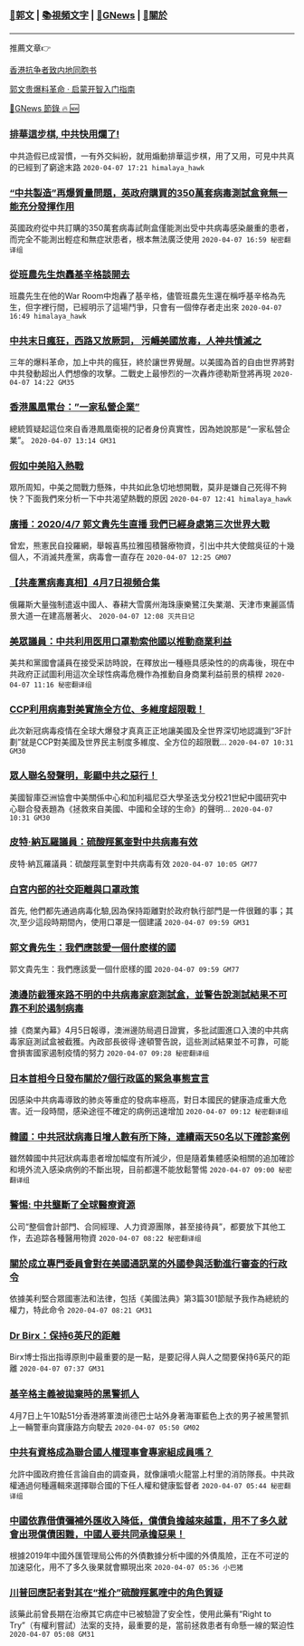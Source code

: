 ###  [:eagle:郭文](https://github.com/ourhimalayas/txt) | [:books:視頻文字](https://github.com/ourhimalayas/txt/blob/master/content/README.md) | [:newspaper:GNews](https://github.com/ourhimalayas/txt/blob/master/content/gnews/README.md) | [:pray:關於](https://github.com/ourhimalayas/home/tree/master/about)
---

推薦文章:point_right:

[香港抗争者致内地同胞书](https://github.com/ourhimalayas/news/blob/master/2019/08/a_letter_from_the_hong_kong_people.md)

[郭文贵爆料革命 · 启蒙开智入门指南](https://github.com/ourhimalayas/txt/issues/1)

[:newspaper:GNews 節錄 :fire: :new:](https://github.com/ourhimalayas/txt/blob/master/content/gnews/README.md) 



### [排華這步棋, 中共快用爛了!](/content/gnews/1/README.md)

中共造假已成習慣，一有外交糾紛，就用煽動排華這步棋，用了又用，可見中共真的已經到了窮途末路  `2020-04-07 17:21 himalaya_hawk`

### [“中共製造”再爆質量問題，英政府購買的350萬套病毒測試盒竟無一能充分發揮作用](/content/gnews/2/README.md)

英國政府從中共訂購的350萬套病毒試劑盒僅能測出受中共病毒感染嚴重的患者，而完全不能測出輕症和無症狀患者，根本無法廣泛使用  `2020-04-07 16:59 秘密翻译组`

### [從班農先生炮轟基辛格談開去](/content/gnews/3/README.md)

班農先生在他的War Room中炮轟了基辛格，儘管班農先生還在稱呼基辛格為先生，但字裡行間，已經明示了這場鬥爭，只會有一個倖存者走出來  `2020-04-07 16:49 himalaya_hawk`

### [中共末日瘋狂，西路又放厥詞， 污衊美國放毒，人神共憤滅之](/content/gnews/4/README.md)

三年的爆料革命，加上中共的瘋狂，終於讓世界覺醒。以美國為首的自由世界將對中共發動超出人們想像的攻擊。二戰史上最慘烈的一次轟炸德勒斯登將再現  `2020-04-07 14:22 GM35`

### [香港鳳凰電台：&#8221;一家私營企業&#8221;](/content/gnews/5/README.md)

總統質疑起這位來自香港鳳凰衛視的記者身份真實性，因為她說那是“一家私營企業”。  `2020-04-07 13:14 GM31`

### [假如中美陷入熱戰](/content/gnews/6/README.md)

眾所周知，中美之間戰力懸殊，中共如此急切地想開戰，莫非是嫌自己死得不夠快？下面我們來分析一下中共渴望熱戰的原因  `2020-04-07 12:41 himalaya_hawk`

### [廣播：2020/4/7 郭文貴先生直播 我們已經身處第三次世界大戰](/content/gnews/7/README.md)

曾宏，熊憲民自投羅網，舉報喜馬拉雅囤積醫療物資，引出中共大使館吳征的十幾個人，不消滅共產黨，病毒會一直存在  `2020-04-07 12:25 GM07`

### [【共產黨病毒真相】4月7日視頻合集](/content/gnews/8/README.md)

俄羅斯大量強制遣返中國人、春耕大雪廣州海珠康樂鷺江失業潮、天津市東麗區情景大道一在建高層著火、  `2020-04-07 12:08 灭共日记`

### [美眾議員：中共利用医用口罩勒索他國以推動商業利益](/content/gnews/9/README.md)

美共和黨國會議員在接受采訪時說，在釋放出一種極具感染性的的病毒後，現在中共政府正試圖利用這次全球性病毒危機作為推動自身商業利益前景的槓桿  `2020-04-07 11:16 秘密翻译组`

### [CCP利用病毒對美實施全方位、多維度超限戰！](/content/gnews/10/README.md)

此次新冠病毒疫情在全球大爆發才真真正正地讓美國及全世界深切地認識到“3F計劃”就是CCP對美國及世界民主制度多維度、全方位的超限戰...  `2020-04-07 10:31 GM30`

### [眾人聯名發聲明，彰顯中共之惡行！](/content/gnews/11/README.md)

美國智庫亞洲協會中美關係中心和加利福尼亞大學圣迭戈分校21世紀中國研究中心聯合發表題為《拯救來自美國、中國和全球的生命》的聲明...  `2020-04-07 10:31 GM30`

### [皮特·納瓦羅議員：硫酸羥氯奎對中共病毒有效](/content/gnews/12/README.md)

皮特·納瓦羅議員：硫酸羥氯奎對中共病毒有效  `2020-04-07 10:05 GM77`

### [白宮内部的社交距離與口罩政策](/content/gnews/13/README.md)

首先, 他們都先通過病毒化驗,因為保持距離對於政府執行部門是一件很難的事；其次,至少這段時期間內，使用口罩是一個建議  `2020-04-07 09:59 GM31`

### [郭文貴先生：我們應該愛一個什麽樣的國](/content/gnews/14/README.md)

郭文貴先生：我們應該愛一個什麽樣的國  `2020-04-07 09:59 GM77`

### [澳邊防截獲來路不明的中共病毒家庭測試盒，並警告說測試結果不可靠不利於遏制病毒](/content/gnews/15/README.md)

據《商業內幕》4月5日報導，澳洲邊防局週日證實，多批試圖進口入澳的中共病毒家庭測試盒被截獲。內政部長彼得·達頓警告說，這些測試結果並不可靠，可能會損害國家遏制疫情的努力  `2020-04-07 09:28 秘密翻译组`

### [日本首相今日發布關於7個行政區的緊急事態宣言](/content/gnews/16/README.md)

因感染中共病毒導致的肺炎等重症的發病率極高，對日本國民的健康造成重大危害。近一段時間，感染途徑不確定的病例迅速增加  `2020-04-07 09:12 秘密翻译组`

### [韓國：中共冠狀病毒日增人數有所下降，連續兩天50名以下確診案例](/content/gnews/17/README.md)

雖然韓國中共冠狀病毒患者增加幅度有所減少，但是隨着集體感染相關的追加確診和境外流入感染病例的不斷出現，目前都還不能放鬆警惕  `2020-04-07 09:00 秘密翻译组`

### [警惕: 中共壟斷了全球醫療資源](/content/gnews/18/README.md)

公司“整個會計部門、合同經理、人力資源團隊，甚至接待員”，都要放下其他工作，去追踪各種醫用物資  `2020-04-07 08:22 秘密翻译组`

### [關於成立專門委員會對在美國通訊業的外國參與活動進行審查的行政令](/content/gnews/19/README.md)

依據美利堅合眾國憲法和法律，包括《美國法典》第3篇301節賦予我作為總統的權力，特此命令  `2020-04-07 08:21 GM31`

### [Dr Birx：保持6英尺的距離](/content/gnews/20/README.md)

Birx博士指出指導原則中最重要的是一點，是要記得人與人之間要保持6英尺的距離  `2020-04-07 07:37 GM31`

### [基辛格主義被拋棄時的黑警抓人](/content/gnews/21/README.md)

4月7日上午10點51分香港將軍澳尚德巴士站外身著海軍藍色上衣的男子被黑警抓上一輛警車向寶康路方向駛去  `2020-04-07 05:50 GM02`

### [中共有資格成為聯合國人權理事會專家組成員嗎？](/content/gnews/22/README.md)

允許中國政府擔任言論自由的調查員，就像讓噴火龍當上村里的消防隊長。中共政權通過何種邏輯來選擇聯合國的下任人權和健康監督者  `2020-04-07 05:44 秘密翻译组`

### [中國依靠借債彌補外匯收入降低，償債負擔越來越重，用不了多久就會出現償債困難，中國人要共同承擔惡果！](/content/gnews/23/README.md)

根據2019年中國外匯管理局公佈的外債數據分析中國的外債風險，正在不可逆的加速惡化，用不了多久後果就會顯現出來  `2020-04-07 05:36 小巴猪`

### [川普回應記者對其在“推介”硫酸羥氯喹中的角色質疑](/content/gnews/24/README.md)

該藥此前曾長期在治療其它病症中已被驗證了安全性，使用此藥有“Right to Try”（有權利嘗試）法案的支持，最重要的是，當前拯救患者有命懸一線的緊迫性  `2020-04-07 05:08 GM31`

